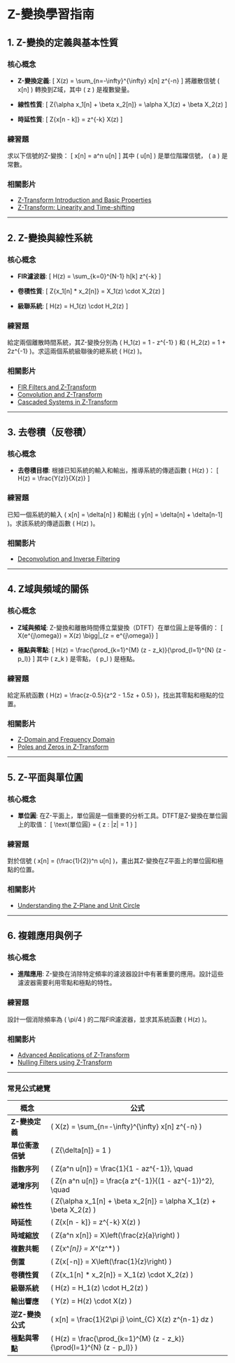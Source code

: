 
# Z-變換學習指南

## 1. Z-變換的定義與基本性質

### 核心概念

- **Z-變換定義**:
  \[
  X(z) = \sum_{n=-\infty}^{\infty} x[n] z^{-n}
  \]
  將離散信號 \( x[n] \) 轉換到Z域，其中 \( z \) 是複數變量。

- **線性性質**:
  \[
  Z\{\alpha x_1[n] + \beta x_2[n]\} = \alpha X_1(z) + \beta X_2(z)
  \]

- **時延性質**:
  \[
  Z\{x[n - k]\} = z^{-k} X(z)
  \]

### 練習題

求以下信號的Z-變換：
\[
x[n] = a^n u[n]
\]
其中 \( u[n] \) 是單位階躍信號， \( a \) 是常數。

### 相關影片

- [Z-Transform Introduction and Basic Properties](https://www.youtube.com/watch?v=g8GRjPPm-Ec)
- [Z-Transform: Linearity and Time-shifting](https://www.youtube.com/watch?v=VImOQeXZ9H0)

---

## 2. Z-變換與線性系統

### 核心概念

- **FIR濾波器**:
  \[
  H(z) = \sum_{k=0}^{N-1} h[k] z^{-k}
  \]

- **卷積性質**:
  \[
  Z\{x_1[n] * x_2[n]\} = X_1(z) \cdot X_2(z)
  \]

- **級聯系統**:
  \[
  H(z) = H_1(z) \cdot H_2(z)
  \]

### 練習題

給定兩個離散時間系統，其Z-變換分別為 \( H_1(z) = 1 - z^{-1} \) 和 \( H_2(z) = 1 + 2z^{-1} \)。求這兩個系統級聯後的總系統 \( H(z) \)。

### 相關影片

- [FIR Filters and Z-Transform](https://www.youtube.com/watch?v=5x_yAxb8iC8)
- [Convolution and Z-Transform](https://www.youtube.com/watch?v=shkeYFf3j-0)
- [Cascaded Systems in Z-Transform](https://www.youtube.com/watch?v=9T2qERjKhm0)

---

## 3. 去卷積（反卷積）

### 核心概念

- **去卷積目標**:
  根據已知系統的輸入和輸出，推導系統的傳遞函數 \( H(z) \)：
  \[
  H(z) = \frac{Y(z)}{X(z)}
  \]

### 練習題

已知一個系統的輸入 \( x[n] = \delta[n] \) 和輸出 \( y[n] = \delta[n] + \delta[n-1] \)。求該系統的傳遞函數 \( H(z) \)。

### 相關影片

- [Deconvolution and Inverse Filtering](https://www.youtube.com/watch?v=Q59uRQ1RzUU)

---

## 4. Z域與頻域的關係

### 核心概念

- **Z域與頻域**:
  Z-變換和離散時間傅立葉變換（DTFT）在單位圓上是等價的：
  \[
  X(e^{j\omega}) = X(z) \bigg|_{z = e^{j\omega}}
  \]

- **極點與零點**:
  \[
  H(z) = \frac{\prod_{k=1}^{M} (z - z_k)}{\prod_{l=1}^{N} (z - p_l)}
  \]
  其中 \( z_k \) 是零點， \( p_l \) 是極點。

### 練習題

給定系統函數 \( H(z) = \frac{z-0.5}{z^2 - 1.5z + 0.5} \)，找出其零點和極點的位置。

### 相關影片

- [Z-Domain and Frequency Domain](https://www.youtube.com/watch?v=9m1EdyGk12Y)
- [Poles and Zeros in Z-Transform](https://www.youtube.com/watch?v=8c83uCE7hzY)

---

## 5. Z-平面與單位圓

### 核心概念

- **單位圓**:
  在Z-平面上，單位圓是一個重要的分析工具。DTFT是Z-變換在單位圓上的取值：
  \[
  \text{單位圓} = \{ z : |z| = 1 \}
  \]

### 練習題

對於信號 \( x[n] = (\frac{1}{2})^n u[n] \)，畫出其Z-變換在Z平面上的單位圓和極點的位置。

### 相關影片

- [Understanding the Z-Plane and Unit Circle](https://www.youtube.com/watch?v=pbXUyxb1jGE)

---

## 6. 複雜應用與例子

### 核心概念

- **進階應用**:
  Z-變換在消除特定頻率的濾波器設計中有著重要的應用。設計這些濾波器需要利用零點和極點的特性。

### 練習題

設計一個消除頻率為 \( \pi/4 \) 的二階FIR濾波器，並求其系統函數 \( H(z) \)。

### 相關影片

- [Advanced Applications of Z-Transform](https://www.youtube.com/watch?v=VGe7h5uWLy8)
- [Nulling Filters using Z-Transform](https://www.youtube.com/watch?v=WQJXjMCntqU)

---

### 常見公式總覽

| **概念**                | **公式**                                                                                   |
|------------------------|------------------------------------------------------------------------------------------|
| **Z-變換定義**          | \( X(z) = \sum_{n=-\infty}^{\infty} x[n] z^{-n} \)                                       |
| **單位衝激信號**        | \( Z\{\delta[n]\} = 1 \)                                                                 |
| **指數序列**            | \( Z\{a^n u[n]\} = \frac{1}{1 - az^{-1}}, \quad |z| > |a| \)                            |
| **遞增序列**            | \( Z\{n a^n u[n]\} = \frac{a z^{-1}}{(1 - az^{-1})^2}, \quad |z| > |a| \)               |
| **線性性**              | \( Z\{\alpha x_1[n] + \beta x_2[n]\} = \alpha X_1(z) + \beta X_2(z) \)                   |
| **時延性**              | \( Z\{x[n - k]\} = z^{-k} X(z) \)                                                       |
| **時域縮放**            | \( Z\{a^n x[n]\} = X\left(\frac{z}{a}\right) \)                                         |
| **複數共軛**            | \( Z\{x^*[n]\} = X^*(z^*) \)                                                            |
| **倒置**                | \( Z\{x[-n]\} = X\left(\frac{1}{z}\right) \)                                            |
| **卷積性質**            | \( Z\{x_1[n] * x_2[n]\} = X_1(z) \cdot X_2(z) \)                                        |
| **級聯系統**            | \( H(z) = H_1(z) \cdot H_2(z) \)                                                        |
| **輸出響應**            | \( Y(z) = H(z) \cdot X(z) \)                                                            |
| **逆Z-變換公式**        | \( x[n] = \frac{1}{2\pi j} \oint_{C} X(z) z^{n-1} dz \)                                  |
| **極點與零點**          | \( H(z) = \frac{\prod_{k=1}^{M} (z - z_k)}{\prod{l=1}^{N} (z - p_l)} \)                  |
